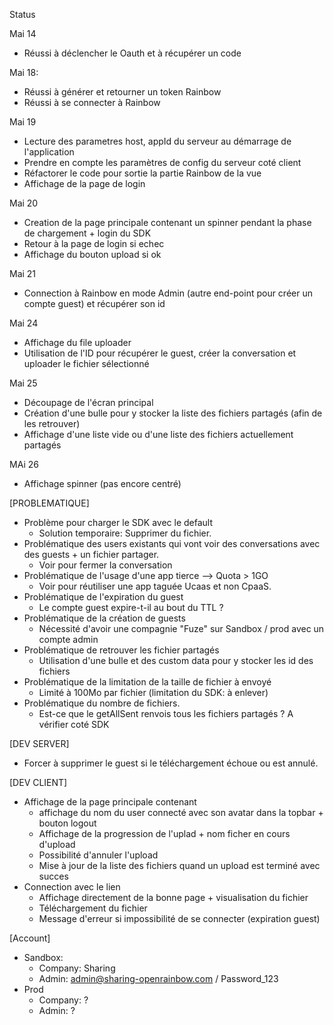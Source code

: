 Status

Mai 14

-   Réussi à déclencher le Oauth et à récupérer un code

Mai 18:

-   Réussi à générer et retourner un token Rainbow
-   Réussi à se connecter à Rainbow

Mai 19

-   Lecture des parametres host, appId du serveur au démarrage de l'application
-   Prendre en compte les paramètres de config du serveur coté client
-   Réfactorer le code pour sortie la partie Rainbow de la vue
-   Affichage de la page de login

Mai 20

-   Creation de la page principale contenant un spinner pendant la phase de chargement + login du SDK
-   Retour à la page de login si echec
-   Affichage du bouton upload si ok

Mai 21

-   Connection à Rainbow en mode Admin (autre end-point pour créer un compte guest) et récupérer son id

Mai 24

-   Affichage du file uploader
-   Utilisation de l'ID pour récupérer le guest, créer la conversation et uploader le fichier sélectionné

Mai 25

-   Découpage de l'écran principal
-   Création d'une bulle pour y stocker la liste des fichiers partagés (afin de les retrouver)
-   Affichage d'une liste vide ou d'une liste des fichiers actuellement partagés

MAi 26

-   Affichage spinner (pas encore centré)

[PROBLEMATIQUE]

-   Problème pour charger le SDK avec le default
    -   Solution temporaire: Supprimer du fichier.
-   Problématique des users existants qui vont voir des conversations avec des guests + un fichier partager.
    -   Voir pour fermer la conversation
-   Problématique de l'usage d'une app tierce --> Quota > 1GO
    -   Voir pour réutiliser une app taguée Ucaas et non CpaaS.
-   Problématique de l'expiration du guest
    -   Le compte guest expire-t-il au bout du TTL ?
-   Problématique de la création de guests
    -   Nécessité d'avoir une compagnie "Fuze" sur Sandbox / prod avec un compte admin
-   Problématique de retrouver les fichier partagés
    -   Utilisation d'une bulle et des custom data pour y stocker les id des fichiers
-   Problématique de la limitation de la taille de fichier à envoyé
    -   Limité à 100Mo par fichier (limitation du SDK: à enlever)
-   Problématique du nombre de fichiers.
    -   Est-ce que le getAllSent renvois tous les fichiers partagés ? A vérifier coté SDK

[DEV SERVER]

-   Forcer à supprimer le guest si le téléchargement échoue ou est annulé.

[DEV CLIENT]

-   Affichage de la page principale contenant
    -   affichage du nom du user connecté avec son avatar dans la topbar + bouton logout
    -   Affichage de la progression de l'uplad + nom ficher en cours d'upload
    -   Possibilité d'annuler l'upload
    -   Mise à jour de la liste des fichiers quand un upload est terminé avec succes
-   Connection avec le lien
    -   Affichage directement de la bonne page + visualisation du fichier
    -   Téléchargement du fichier
    -   Message d'erreur si impossibilité de se connecter (expiration guest)

[Account]

-   Sandbox:
    -   Company: Sharing
    -   Admin: admin@sharing-openrainbow.com / Password_123
-   Prod
    -   Company: ?
    -   Admin: ?
